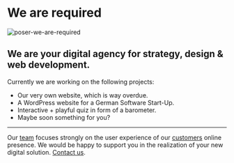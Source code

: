# We are required

![poser-we-are-required](https://github.com/wearerequired/.github/assets/1146235/be559b96-c1f0-42b4-8bb8-41a49dce5953)

## We are your digital agency for strategy, design & web development.

Currently we are working on the following projects:

- Our very own website, which is way overdue.
- A WordPress website for a German Software Start-Up.
- Interactive + playful quiz in form of a barometer.
- Maybe soon something for you?

---

Our [team][team] focuses strongly on the user experience of our [customers][customers] online presence.
We would be happy to support you in the realization of your new digital solution. [Contact us][contact].


[team]: https://required.com/en/agency/
[customers]: https://required.com/en/portfolio/
[contact]: https://required.com/en/contact/

